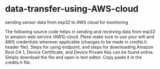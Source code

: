# data-transfer-using-AWS-cloud
sending sensor data from esp32 to AWS cloud for monitoring

The following source code helps in sending and receiving data from esp32 to amazon web service (AWS) cloud.
Plese make sure to use your wifi and AWS credentials wherever applicable (changes to be made in credits.h header file).
Steps for using endpoint, and steps for downloading Amazon Root CA 1, Device Certificate, and Device Private Key can be found online.
Simply download the file and open in text editor. Copy paste it in the credits.h file.
